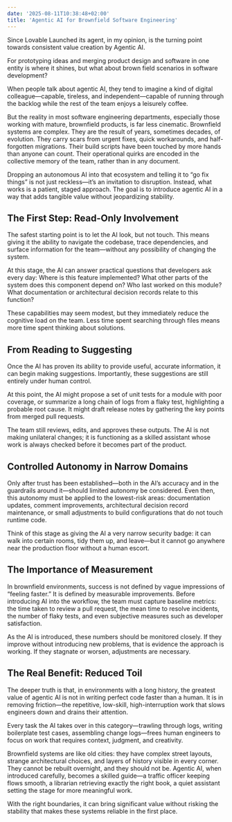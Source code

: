 ```yaml
---
date: '2025-08-11T10:38:48+02:00'
title: 'Agentic AI for Brownfield Software Engineering'
---
```


Since Lovable Launched its agent, in my opinion, is the turning point towards consistent value creation by Agentic AI.

For prototyping ideas and merging product design and software in one entity is where it shines, but what about brown field scenarios in software development? 

When people talk about agentic AI, they tend to imagine a kind of digital colleague—capable, tireless, and independent—capable of running through the backlog while the rest of the team enjoys a leisurely coffee.

But the reality in most software engineering departments, especially those working with mature, brownfield products, is far less cinematic. Brownfield systems are complex. They are the result of years, sometimes decades, of evolution. They carry scars from urgent fixes, quick workarounds, and half-forgotten migrations. Their build scripts have been touched by more hands than anyone can count. Their operational quirks are encoded in the collective memory of the team, rather than in any document.

Dropping an autonomous AI into that ecosystem and telling it to “go fix things” is not just reckless—it’s an invitation to disruption. Instead, what works is a patient, staged approach. The goal is to introduce agentic AI in a way that adds tangible value without jeopardizing stability.

## The First Step: Read-Only Involvement

The safest starting point is to let the AI look, but not touch. This means giving it the ability to navigate the codebase, trace dependencies, and surface information for the team—without any possibility of changing the system.

At this stage, the AI can answer practical questions that developers ask every day:
Where is this feature implemented? What other parts of the system does this component depend on? Who last worked on this module? What documentation or architectural decision records relate to this function?

These capabilities may seem modest, but they immediately reduce the cognitive load on the team. Less time spent searching through files means more time spent thinking about solutions.

## From Reading to Suggesting

Once the AI has proven its ability to provide useful, accurate information, it can begin making suggestions. Importantly, these suggestions are still entirely under human control.

At this point, the AI might propose a set of unit tests for a module with poor coverage, or summarize a long chain of logs from a flaky test, highlighting a probable root cause. It might draft release notes by gathering the key points from merged pull requests.

The team still reviews, edits, and approves these outputs. The AI is not making unilateral changes; it is functioning as a skilled assistant whose work is always checked before it becomes part of the product.

## Controlled Autonomy in Narrow Domains

Only after trust has been established—both in the AI’s accuracy and in the guardrails around it—should limited autonomy be considered. Even then, this autonomy must be applied to the lowest-risk areas: documentation updates, comment improvements, architectural decision record maintenance, or small adjustments to build configurations that do not touch runtime code.

Think of this stage as giving the AI a very narrow security badge: it can walk into certain rooms, tidy them up, and leave—but it cannot go anywhere near the production floor without a human escort.

## The Importance of Measurement

In brownfield environments, success is not defined by vague impressions of “feeling faster.” It is defined by measurable improvements. Before introducing AI into the workflow, the team must capture baseline metrics: the time taken to review a pull request, the mean time to resolve incidents, the number of flaky tests, and even subjective measures such as developer satisfaction.

As the AI is introduced, these numbers should be monitored closely. If they improve without introducing new problems, that is evidence the approach is working. If they stagnate or worsen, adjustments are necessary.

## The Real Benefit: Reduced Toil

The deeper truth is that, in environments with a long history, the greatest value of agentic AI is not in writing perfect code faster than a human. It is in removing friction—the repetitive, low-skill, high-interruption work that slows engineers down and drains their attention.

Every task the AI takes over in this category—trawling through logs, writing boilerplate test cases, assembling change logs—frees human engineers to focus on work that requires context, judgment, and creativity.

Brownfield systems are like old cities: they have complex street layouts, strange architectural choices, and layers of history visible in every corner. They cannot be rebuilt overnight, and they should not be. Agentic AI, when introduced carefully, becomes a skilled guide—a traffic officer keeping flows smooth, a librarian retrieving exactly the right book, a quiet assistant setting the stage for more meaningful work.

With the right boundaries, it can bring significant value without risking the stability that makes these systems reliable in the first place.